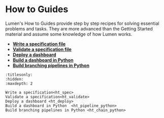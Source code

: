# How to Guides


Lumen's How to Guides provide step by step recipes for solving
essential problems and tasks. They are more advanced than the 
Getting Started material and assume some knowledge of how Lumen works.

* **[Write a specification file](ht_spec)**
* **[Validate a specification file](ht_validate)**
* **[Deploy a dashboard](ht_deploy)**
* **[Build a dashboard in Python](ht_pipeline_python)**
* **[Build branching pipelines in Python](ht_chain_python)**

```{toctree}
:titlesonly:
:hidden:
:maxdepth: 2

Write a specification<ht_spec>
Validate a specification<ht_validate>
Deploy a dashboard <ht_deploy>
Build a dashboard in Python  <ht_pipeline_python>
Build branching pipelines in Python <ht_chain_python>
```
